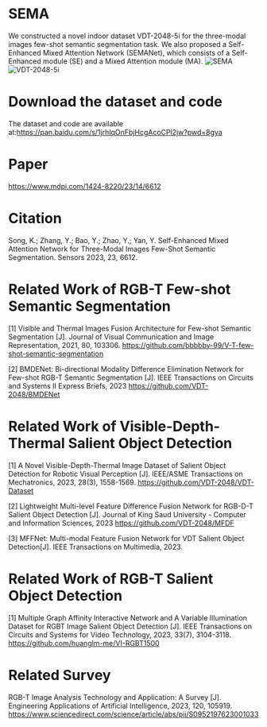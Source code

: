 # SEMA
We constructed a novel indoor dataset VDT-2048-5i for the three-modal images few-shot semantic
segmentation task. We also proposed a Self-Enhanced Mixed Attention Network (SEMANet), which
consists of a Self-Enhanced module (SE) and a Mixed Attention module (MA).
![SEMA](https://github.com/VDT-2048/SEMA/assets/101933818/c95c554f-3d6b-4ed3-96a1-804c6cb22610)
![VDT-2048-5i](https://github.com/VDT-2048/SEMA/assets/101933818/27617630-77a9-4c89-846c-dd09a1395604)

# Download the dataset and code
The dataset and code are available at:https://pan.baidu.com/s/1jrhIqOnFbjHcgAcoCPl2jw?pwd=8gya 

# Paper
https://www.mdpi.com/1424-8220/23/14/6612

# Citation
Song, K.; Zhang, Y.; Bao, Y.; Zhao, Y.; Yan, Y. Self-Enhanced Mixed Attention Network for Three-Modal Images Few-Shot Semantic Segmentation. Sensors 2023, 23, 6612. 

# Related Work of RGB-T Few-shot Semantic Segmentation
[1]  Visible and Thermal Images Fusion Architecture for Few-shot Semantic Segmentation [J]. Journal of Visual Communication and Image Representation, 2021, 80, 103306. 
https://github.com/bbbbby-99/V-T-few-shot-semantic-segmentation

[2] BMDENet: Bi-directional Modality Difference Elimination Network for Few-shot RGB-T Semantic Segmentation [J]. IEEE Transactions on Circuits and Systems II Express Briefs, 2023
https://github.com/VDT-2048/BMDENet

#  Related Work of Visible-Depth-Thermal Salient Object Detection
[1]  A Novel Visible-Depth-Thermal Image Dataset of Salient Object Detection for Robotic Visual Perception [J]. IEEE/ASME Transactions on Mechatronics, 2023, 28(3), 1558-1569.
https://github.com/VDT-2048/VDT-Dataset

[2]  Lightweight Multi-level Feature Difference Fusion Network for RGB-D-T Salient Object Detection [J]. Journal of King Saud University - Computer and Information Sciences, 2023
https://github.com/VDT-2048/MFDF

[3]  MFFNet: Multi-modal Feature Fusion Network for VDT Salient Object Detection[J]. IEEE Transactions on Multimedia, 2023.
 
# Related Work of RGB-T Salient Object Detection
[1]  Multiple Graph Affinity Interactive Network and A Variable Illumination Dataset for RGBT Image Salient Object Detection [J]. IEEE Transactions on Circuits and Systems for Video Technology, 2023, 33(7), 3104-3118.
https://github.com/huanglm-me/VI-RGBT1500

# Related Survey
RGB-T Image Analysis Technology and Application: A Survey [J]. Engineering Applications of Artificial Intelligence,  2023, 120, 105919.
https://www.sciencedirect.com/science/article/abs/pii/S0952197623001033
